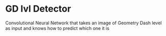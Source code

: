 # GD lvl Detector
Convolutional Neural Network that takes an image of Geometry Dash level as input and knows how to predict which one it is 
